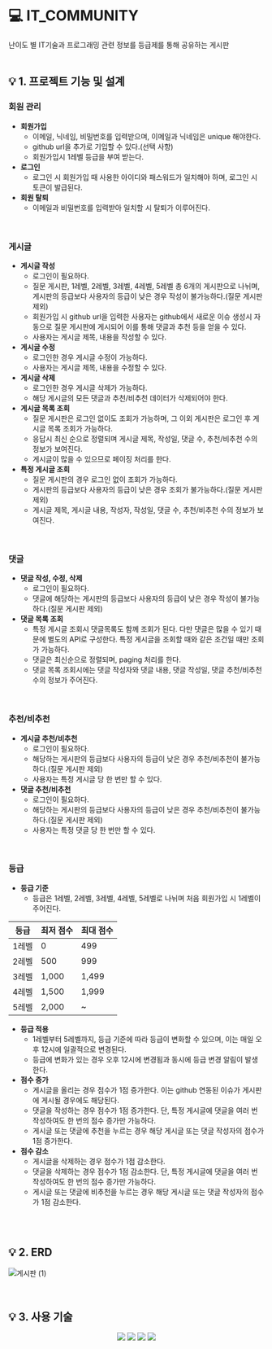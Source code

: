 # 💻 IT_COMMUNITY
난이도 별 IT기술과 프로그래밍 관련 정보를 등급제를 통해 공유하는 게시판
<br/>
<br/>
## 💡 1. 프로젝트 기능 및 설계

### 회원 관리
- **회원가입**
  - 이메일, 닉네임, 비밀번호를 입력받으며, 이메일과 닉네임은 unique 해야한다.
  - github url을 추가로 기입할 수 있다.(선택 사항)
  - 회원가입시 1레벨 등급을 부여 받는다.
- **로그인**
  - 로그인 시 회원가입 때 사용한 아이디와 패스워드가 일치해야 하며, 로그인 시 토큰이 발급된다.
- **회원 탈퇴**
  - 이메일과 비밀번호를 입력받아 일치할 시 탈퇴가 이루어진다.  
<br/>

### 게시글
- **게시글 작성**
  - 로그인이 필요하다.
  - 질문 게시판, 1레벨, 2레벨, 3레벨, 4레벨, 5레벨 총 6개의 게시판으로 나뉘며, 게시판의 등급보다 사용자의 등급이 낮은 경우 작성이 불가능하다.(질문 게시판 제외)
  - 회원가입 시 github url을 입력한 사용자는 github에서 새로운 이슈 생성시 자동으로 질문 게시판에 게시되어 이를 통해 댓글과 추천 등을 얻을 수 있다.
  - 사용자는 게시글 제목, 내용을 작성할 수 있다.
- **게시글 수정**
  - 로그인한 경우 게시글 수정이 가능하다.
  - 사용자는 게시글 제목, 내용을 수정할 수 있다.
- **게시글 삭제**
  - 로그인한 경우 게시글 삭제가 가능하다.
  - 해당 게시글의 모든 댓글과 추천/비추천 데이터가 삭제되어야 한다.
- **게시글 목록 조회**
  - 질문 게시판은 로그인 없이도 조회가 가능하며, 그 이외 게시판은 로그인 후 게시글 목록 조회가 가능하다.
  - 응답시 최신 순으로 정렬되며 게시글 제목, 작성일, 댓글 수, 추천/비추천 수의 정보가 보여진다.
  - 게시글이 많을 수 있으므로 페이징 처리를 한다.
- **특정 게시글 조회**
  - 질문 게시판의 경우 로그인 없이 조회가 가능하다.
  - 게시판의 등급보다 사용자의 등급이 낮은 경우 조회가 불가능하다.(질문 게시판 제외)
  - 게시글 제목, 게시글 내용, 작성자, 작성일, 댓글 수, 추천/비추천 수의 정보가 보여진다.  
<br/>

### 댓글
- **댓글 작성, 수정, 삭제**
  - 로그인이 필요하다.
  - 댓글에 해당하는 게시판의 등급보다 사용자의 등급이 낮은 경우 작성이 불가능하다.(질문 게시판 제외)
- **댓글 목록 조회**
  - 특정 게시글 조회시 댓글목록도 함께 조회가 된다. 다만 댓글은 많을 수 있기 때문에 별도의 API로 구성한다. 특정 게시글을 조회할 때와 같은 조건일 때만 조회가 가능하다.
  - 댓글은 최신순으로 정렬되며, paging 처리를 한다.
  - 댓글 목록 조회시에는 댓글 작성자와 댓글 내용, 댓글 작성일, 댓글 추천/비추천 수의 정보가 주어진다.  
<br/>

### 추천/비추천
- **게시글 추천/비추천**
  - 로그인이 필요하다.
  - 해당하는 게시판의 등급보다 사용자의 등급이 낮은 경우 추천/비추천이 불가능하다.(질문 게시판 제외)
  - 사용자는 특정 게시글 당 한 번만 할 수 있다.
- **댓글 추천/비추천**
  - 로그인이 필요하다.
  - 해당하는 게시판의 등급보다 사용자의 등급이 낮은 경우 추천/비추천이 불가능하다.(질문 게시판 제외)
  - 사용자는 특정 댓글 당 한 번만 할 수 있다.
<br/>

### 등급
- **등급 기준**
  - 등급은 1레벨, 2레벨, 3레벨, 4레벨, 5레벨로 나뉘며 처음 회원가입 시 1레벨이 주어진다.

| 등급 | 최저 점수 | 최대 점수 |
| --- | --- | --- |
| 1레벨 | 0 | 499 |
| 2레벨 | 500 | 999 |
| 3레벨 | 1,000 | 1,499 |
| 4레벨 | 1,500 | 1,999 |
| 5레벨 | 2,000 | ~ |

- **등급 적용**
  - 1레벨부터 5레벨까지, 등급 기준에 따라 등급이 변화할 수 있으며, 이는 매일 오후 12시에 일괄적으로 변경된다.
  - 등급에 변화가 있는 경우 오후 12시에 변경됨과 동시에 등급 변경 알림이 발생한다.
- **점수 증가**
  - 게시글을 올리는 경우 점수가 1점 증가한다. 이는 github 연동된 이슈가 게시판에 게시될 경우에도 해당된다.
  - 댓글을 작성하는 경우 점수가 1점 증가한다. 단, 특정 게시글에 댓글을 여러 번 작성하여도 한 번의 점수 증가만 가능하다.
  - 게시글 또는 댓글에 추천을 누르는 경우 해당 게시글 또는 댓글 작성자의 점수가 1점 증가한다.
- **점수 감소**
  - 게시글을 삭제하는 경우 점수가 1점 감소한다.
  - 댓글을 삭제하는 경우 점수가 1점 감소한다. 단, 특정 게시글에 댓글을 여러 번 작성하여도 한 번의 점수 증가만 가능하다.
  - 게시글 또는 댓글에 비추천을 누르는 경우 해당 게시글 또는 댓글 작성자의 점수가 1점 감소한다.
<br/>
<br/>
  

## 💡 2. ERD
![게시판 (1)](https://github.com/kny5579/board/assets/95288763/2371e049-58d2-4472-bee2-4af99edd1b5a)



<br/>

## 💡 3. 사용 기술
<div align=center> 
  <img src="https://img.shields.io/badge/java-007396?style=for-the-badge&logo=java&logoColor=white"> 
  <img src="https://img.shields.io/badge/spring-6DB33F?style=for-the-badge&logo=spring&logoColor=white"> 
  <img src="https://img.shields.io/badge/mysql-4479A1?style=for-the-badge&logo=mysql&logoColor=white"> 
  <img src="https://img.shields.io/badge/git-F05032?style=for-the-badge&logo=git&logoColor=white">
</div>
